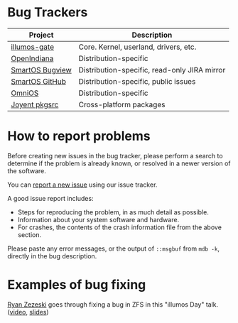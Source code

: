 # Bug Trackers

| Project | Description |
|---------|-------------|
| [illumos-gate](https://www.illumos.org/projects/illumos-gate/issues)   | Core. Kernel, userland, drivers, etc.   |
| [OpenIndiana](https://www.illumos.org/projects/openindiana)     | Distribution-specific                   |
| [SmartOS Bugview](https://smartos.org/bugview/)                         | Distribution-specific, read-only JIRA mirror                   |
| [SmartOS GitHub](https://github.com/joyent/smartos-live/issues/)                         | Distribution-specific, public issues |
| [OmniOS](https://github.com/omniosorg/omnios-build/issues)      | Distribution-specific                   |
| [Joyent pkgsrc](https://github.com/joyent/pkgsrc/issues)        | Cross-platform packages                 |

# How to report problems

Before creating new issues in the bug tracker, please perform a search to
determine if the problem is already known, or resolved in a newer version of
the software.

You can [report a new
issue](https://www.illumos.org/projects/illumos-gate/issues/new) using our
issue tracker.

A good issue report includes:

* Steps for reproducing the problem, in as much detail as possible.
* Information about your system software and hardware.
* For crashes, the contents of the crash information file from the above
  section.

Please paste any error messages, or the output of `::msgbuf` from `mdb -k`,
directly in the bug description.

# Examples of bug fixing

[Ryan Zezeski](https://zinascii.com/) goes through fixing a bug in ZFS in this "illumos Day" talk.
([video](https://www.youtube.com/watch?v=HXjIz-RzhK8), [slides](http://zinascii.com/pub/talks/fixing-bugs-in-illumos.pdf))
